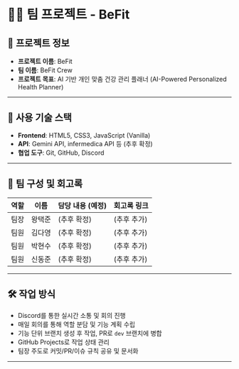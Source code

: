 # 🧑‍⚕️ 팀 프로젝트 - BeFit

## 📌 프로젝트 정보

* **프로젝트 이름**: BeFit
* **팀 이름**: BeFit Crew
* **프로젝트 목표**: AI 기반 개인 맞춤 건강 관리 플래너 (AI-Powered Personalized Health Planner)

---

## 🧰 사용 기술 스택

* **Frontend**: HTML5, CSS3, JavaScript (Vanilla)
* **API**: Gemini API, infermedica API 등 (추후 확정)
* **협업 도구**: Git, GitHub, Discord

---

## 👥 팀 구성 및 회고록

| 역할 | 이름     | 담당 내용 (예정) | 회고록 링크 |
|------|----------|------------|-------------|
| 팀장 | 왕택준   | (추후 확정)    | (추후 추가) |
| 팀원 | 김다영   | (추후 확정)   | (추후 추가) |
| 팀원 | 박현수   | (추후 확정)    | (추후 추가) |
| 팀원 | 신동준   | (추후 확정)   | (추후 추가) |

---

## 🛠 작업 방식

* Discord를 통한 실시간 소통 및 회의 진행
* 매일 회의를 통해 역할 분담 및 기능 계획 수립
* 기능 단위 브랜치 생성 후 작업, PR로 `dev` 브랜치에 병합
* GitHub Projects로 작업 상태 관리
* 팀장 주도로 커밋/PR/이슈 규칙 공유 및 문서화

---
